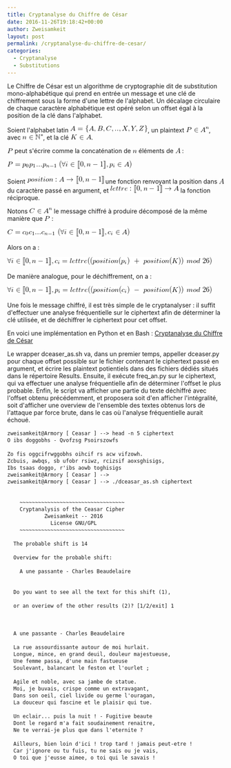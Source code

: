 ```yaml
---
title: Cryptanalyse du Chiffre de César
date: 2016-11-26T19:18:42+00:00
author: Zweisamkeit
layout: post
permalink: /cryptanalyse-du-chiffre-de-cesar/
categories:
  - Cryptanalyse
  - Substitutions
---
```

Le Chiffre de César est un algorithme de cryptographie dit de substitution mono-alphabétique qui prend en entrée un message et une clé de chiffrement sous la forme d'une lettre de l'alphabet. Un décalage circulaire de chaque caractère alphabétique est opéré selon un offset égal à la position de la clé dans l'alphabet.

Soient l'alphabet latin ![](/img/dd223e2a4864e4d16d07e7d5ce8b847a.png)<!---  A = \{A,B,C,..,X,Y,Z\}  --->, un plaintext ![](/img/59844d1e66b4b4f7b185b5b937f27147.png)<!--- P \in A^n --->, avec ![](/img/2248b88d5dbc03c00fd16b6b03e93afe.png)<!--- n \in \mathbb{N}^* --->, et la clé ![](/img/bc8d48482408f30bc6f81c8ca520595c.png)<!--- K \in A --->.

![](/img/3b86bce1a7c7066ffd6cc158757c5f31.png)<!--- P ---> peut s'écrire comme la concaténation de ![](/img/09c8549da7b94951d4ae5ee005b82d4e.png)<!--- n ---> éléments de ![](/img/7435062052addb8b5dffaf90e5f34640.png)<!--- A ---> :

![](/img/9f3d1113e8088078d8b3ebf230c0a92f.png)<!---  P = p_0p_1...p_{n-1}\ (\forall i \in [\![0,n-1]\!], p_i \in A) --->

Soient ![](/img/d6eada2260f9e9aa9c8544c69142864c.png)<!---  position : A \rightarrow [\![0,n-1]\!] ---> une fonction renvoyant la position dans ![](/img/7435062052addb8b5dffaf90e5f34640.png)<!--- A ---> du caractère passé en argument, et ![](/img/a0a3b20fe9f2bb327fa34dc7cbdb11f9.png)<!---  lettre : [\![0,n-1]\!] \rightarrow A  ---> la fonction réciproque.

Notons ![](/img/834175e2e20855da95da5bf1166903ad.png)<!---  C\in A^n ---> le message chiffré à produire décomposé de la même manière que ![](/img/a2a78a4c79794b4b000e01f3dbc04a3b.png)<!---  P  ---> :

![](/img/dcc581a652a806a6d69e92d8977b6686.png)<!---  C = c_0c_1...c_{n-1}\ (\forall i \in [\![0,n-1]\!], c_i \in A) --->

Alors on a :

![](/img/f77ec8a1226fbd8f8ed846c7ef24a020.png)<!---  \forall i \in [\![0,n-1]\!], c_i = lettre((position(p_i)\ +\ position(K))\ mod\ 26) --->

De manière analogue, pour le déchiffrement, on a :

![](/img/a23e1e3f38edbbcd0acdeac736dc61d5.png)<!---  \forall i \in [\![0,n-1]\!], p_i = lettre((position(c_i)\ -\ position(K))\ mod\ 26) --->

Une fois le message chiffré, il est très simple de le cryptanalyser : il suffit d'effectuer une analyse fréquentielle sur le ciphertext afin de déterminer la clé utilisée, et de déchiffrer le ciphertext pour cet offset.

En voici une implémentation en Python et en Bash : [Cryptanalyse du Chiffre de César](https://github.com/zweisamkeit/Security/tree/master/Cryptanalysis/Ceasar)

Le wrapper dceaser_as.sh va, dans un premier temps, appeller dceaser.py pour chaque offset possible sur le fichier contenant le ciphertext passé en argument, et écrire les plaintext potientiels dans des fichiers dédiés situés dans le répertoire Results.
Ensuite, il exécute freq_an.py sur le ciphertext, qui va effectuer une analyse fréquentielle afin de déterminer l'offset le plus probable.
Enfin, le script va afficher une partie du texte déchiffré avec l'offset obtenu précédemment, et proposera soit d'en afficher l'intégralité, soit d'afficher une overview de l'ensemble des textes obtenus lors de l'attaque par force brute, dans le cas où l'analyse fréquentielle aurait échoué.
```
zweisamkeit@Armory [ Ceasar ] --> head -n 5 ciphertext 
O ibs doggobhs - Qvofzsg Psoirszowfs

Zo fis oggcifrwggobhs oihcif rs acw vifzowh.
Zcbuis, awbqs, sb ufobr rsiwz, rcizsif aoxsghisigs,
Ibs tsaas doggo, r'ibs aowb toghisigs
zweisamkeit@Armory [ Ceasar ] --> 
zweisamkeit@Armory [ Ceasar ] --> ./dceasar_as.sh ciphertext


	~~~~~~~~~~~~~~~~~~~~~~~~~~~~~~~~~~
	Cryptanalysis of the Ceasar Cipher
	        Zweisamkeit -- 2016       
	          License GNU/GPL
	~~~~~~~~~~~~~~~~~~~~~~~~~~~~~~~~~~

  The probable shift is 14

  Overview for the probable shift:

	A une passante - Charles Beaudelaire


  Do you want to see all the text for this shift (1),

  or an overiew of the other results (2)? [1/2/exit] 1



  A une passante - Charles Beaudelaire
  
  La rue assourdissante autour de moi hurlait.
  Longue, mince, en grand deuil, douleur majestueuse,
  Une femme passa, d'une main fastueuse
  Soulevant, balancant le feston et l'ourlet ;
  
  Agile et noble, avec sa jambe de statue.
  Moi, je buvais, crispe comme un extravagant,
  Dans son oeil, ciel livide ou germe l'ouragan,
  La douceur qui fascine et le plaisir qui tue.
  
  Un eclair... puis la nuit ! - Fugitive beaute
  Dont le regard m'a fait soudainement renaitre,
  Ne te verrai-je plus que dans l'eternite ?
  
  Ailleurs, bien loin d'ici ! trop tard ! jamais peut-etre !
  Car j'ignore ou tu fuis, tu ne sais ou je vais,
  O toi que j'eusse aimee, o toi qui le savais !
```
